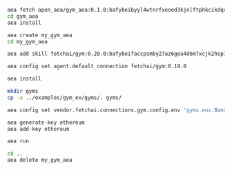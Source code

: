 ``` bash
aea fetch open_aea/gym_aea:0.1.0:bafybeibyyl4wtnrfxeoed3kjnlftphkcikdqrgf76u34v4wbvwgsqfqrgy --remote
cd gym_aea
aea install
```
``` bash
aea create my_gym_aea
cd my_gym_aea
```
``` bash
aea add skill fetchai/gym:0.20.0:bafybeifaccpsmby27az6geu4d6m7xcjk2hop7ihtleqeeasphnhn2dp234 --remote
```
``` bash
aea config set agent.default_connection fetchai/gym:0.19.0
```
``` bash
aea install
```
``` bash
mkdir gyms
cp -a ../examples/gym_ex/gyms/. gyms/
```
``` bash
aea config set vendor.fetchai.connections.gym.config.env 'gyms.env.BanditNArmedRandom'
```
``` bash
aea generate-key ethereum
aea add-key ethereum
```
``` bash
aea run
```
``` bash
cd ..
aea delete my_gym_aea
```
